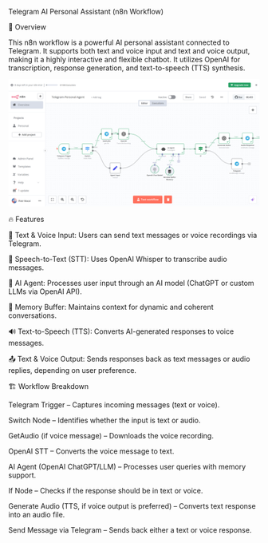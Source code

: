 Telegram AI Personal Assistant (n8n Workflow)


📌 Overview

This n8n workflow is a powerful AI personal assistant connected to Telegram. It supports both text and voice input and text and voice output, making it a highly interactive and flexible chatbot. It utilizes OpenAI for transcription, response generation, and text-to-speech (TTS) synthesis.

![Workflow Overview](agent-telegram-textvoice-assistant.png)

🔥 Features

📩 Text & Voice Input: Users can send text messages or voice recordings via Telegram.

📝 Speech-to-Text (STT): Uses OpenAI Whisper to transcribe audio messages.

🤖 AI Agent: Processes user input through an AI model (ChatGPT or custom LLMs via OpenAI API).

🔄 Memory Buffer: Maintains context for dynamic and coherent conversations.

🔊 Text-to-Speech (TTS): Converts AI-generated responses to voice messages.

📤 Text & Voice Output: Sends responses back as text messages or audio replies, depending on user preference.

🏗️ Workflow Breakdown

Telegram Trigger – Captures incoming messages (text or voice).

Switch Node – Identifies whether the input is text or audio.

GetAudio (if voice message) – Downloads the voice recording.

OpenAI STT – Converts the voice message to text.

AI Agent (OpenAI ChatGPT/LLM) – Processes user queries with memory support.

If Node – Checks if the response should be in text or voice.

Generate Audio (TTS, if voice output is preferred) – Converts text response into an audio file.

Send Message via Telegram – Sends back either a text or voice response.
